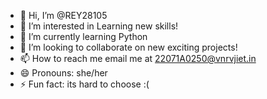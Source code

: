 - 👋 Hi, I’m @REY28105
- 👀 I’m interested in Learning new skills!
- 🌱 I’m currently learning Python
- 💞️ I’m looking to collaborate on new exciting projects!
- 📫 How to reach me email me at 22071A0250@vnrvjiet.in
- 😄 Pronouns: she/her
- ⚡ Fun fact: its hard to choose :(

<!---
REY28105/REY28105 is a ✨ special ✨ repository because its `README.md` (this file) appears on your GitHub profile.
You can click the Preview link to take a look at your changes.
--->
